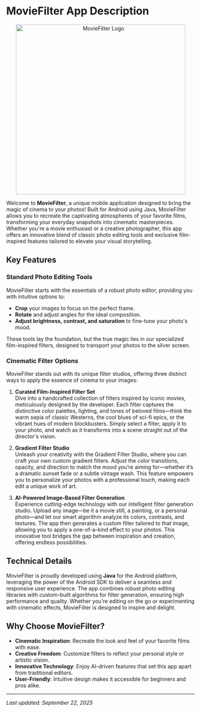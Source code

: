 # MovieFilter App Description

<div align="center">
  <img width="453" height="454" alt="MovieFilter Logo" src="https://github.com/user-attachments/assets/e06e4b9c-3141-40b2-b20c-32d4b6919088" />
</div>

Welcome to **MovieFilter**, a unique mobile application designed to bring the magic of cinema to your photos! Built for Android using Java, MovieFilter allows you to recreate the captivating atmospheres of your favorite films, transforming your everyday snapshots into cinematic masterpieces. Whether you're a movie enthusiast or a creative photographer, this app offers an innovative blend of classic photo editing tools and exclusive film-inspired features tailored to elevate your visual storytelling.

## Key Features

### Standard Photo Editing Tools
MovieFilter starts with the essentials of a robust photo editor, providing you with intuitive options to:
- **Crop** your images to focus on the perfect frame.
- **Rotate** and adjust angles for the ideal composition.
- **Adjust brightness, contrast, and saturation** to fine-tune your photo's mood.

These tools lay the foundation, but the true magic lies in our specialized film-inspired filters, designed to transport your photos to the silver screen.

### Cinematic Filter Options
MovieFilter stands out with its unique filter studios, offering three distinct ways to apply the essence of cinema to your images:

1. **Curated Film-Inspired Filter Set**  
   Dive into a handcrafted collection of filters inspired by iconic movies, meticulously designed by the developer. Each filter captures the distinctive color palettes, lighting, and tones of beloved films—think the warm sepia of classic Westerns, the cool blues of sci-fi epics, or the vibrant hues of modern blockbusters. Simply select a filter, apply it to your photo, and watch as it transforms into a scene straight out of the director's vision.

2. **Gradient Filter Studio**  
   Unleash your creativity with the Gradient Filter Studio, where you can craft your own custom gradient filters. Adjust the color transitions, opacity, and direction to match the mood you’re aiming for—whether it’s a dramatic sunset fade or a subtle vintage wash. This feature empowers you to personalize your photos with a professional touch, making each edit a unique work of art.

3. **AI-Powered Image-Based Filter Generation**  
   Experience cutting-edge technology with our intelligent filter generation studio. Upload any image—be it a movie still, a painting, or a personal photo—and let our smart algorithm analyze its colors, contrasts, and textures. The app then generates a custom filter tailored to that image, allowing you to apply a one-of-a-kind effect to your photos. This innovative tool bridges the gap between inspiration and creation, offering endless possibilities.

## Technical Details
MovieFilter is proudly developed using **Java** for the Android platform, leveraging the power of the Android SDK to deliver a seamless and responsive user experience. The app combines robust photo editing libraries with custom-built algorithms for filter generation, ensuring high performance and quality. Whether you're editing on the go or experimenting with cinematic effects, MovieFilter is designed to inspire and delight.

## Why Choose MovieFilter?
- **Cinematic Inspiration**: Recreate the look and feel of your favorite films with ease.
- **Creative Freedom**: Customize filters to reflect your personal style or artistic vision.
- **Innovative Technology**: Enjoy AI-driven features that set this app apart from traditional editors.
- **User-Friendly**: Intuitive design makes it accessible for beginners and pros alike.
---
*Last updated: September 22, 2025*
